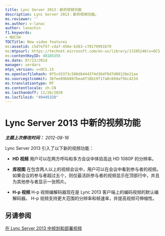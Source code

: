 ```yaml
---
title: Lync Server 2013：新的视频功能
description: Lync Server 2013：新的视频功能。
ms.reviewer: ''
ms.author: v-lanac
author: lanachin
f1.keywords:
- NOCSH
TOCTitle: New video features
ms:assetid: c5d7ef57-cda7-456e-b263-c78179991b79
ms:mtpsurl: https://technet.microsoft.com/en-us/library/JJ205246(v=OCS.15)
ms:contentKeyID: 48185355
ms.date: 07/23/2014
manager: serdars
mtps_version: v=OCS.15
ms.openlocfilehash: 0f5cd3373c508d6444374d36df9d7d89129e21ae
ms.sourcegitcommit: 36fee89bb887bea4f18b19f17a8c69daf5bc423d
ms.translationtype: MT
ms.contentlocale: zh-CN
ms.lasthandoff: 11/26/2020
ms.locfileid: "49445328"
---
```

# <a name="new-video-features-in-lync-server-2013"></a>Lync Server 2013 中新的视频功能

<div data-xmlns="http://www.w3.org/1999/xhtml">

<div class="topic" data-xmlns="http://www.w3.org/1999/xhtml" data-msxsl="urn:schemas-microsoft-com:xslt" data-cs="https://msdn.microsoft.com/">

<div data-asp="https://msdn2.microsoft.com/asp">



</div>

<div id="mainSection">

<div id="mainBody">

<span> </span>

_**主题上次修改时间：** 2012-08-16_

Lync Server 2013 引入了以下新的视频功能：

  - **HD 视频**   用户可以在两方呼叫和多方会议中体验高达 HD 1080P 的分辨率。

  - **库视图**   在包含两人以上的视频会议中，用户可以在会议中看到参与者的视频。 如果会议的参与者超过五个，则仅最活跃参与者的视频显示在顶部行中，并且为其他参与者显示一张照片。

  - **H-p 视频**   H-p 视频编解码器现在是 Lync 2013 客户端上的编码视频的默认编解码器。 H-p 视频支持更大范围的分辨率和帧速率，并提高视频可伸缩性。

<div>

## <a name="see-also"></a>另请参阅


[在 Lync Server 2013 中规划和部署视频](lync-server-2013-planning-and-deploying-video.md)  
  

</div>

</div>

<span> </span>

</div>

</div>

</div>

